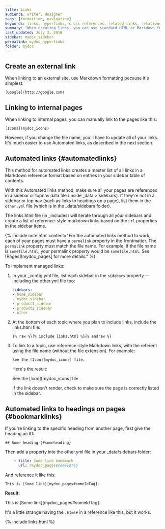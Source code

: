 ```yaml
---
title: Links
audience: writer, designer
tags: [formatting, navigation]
keywords: links, hyperlinks, cross references, related links, relationship tables
summary: "When creating links, you can use standard HTML or Markdown formatting. However, you can also implement an automated approach to linking that makes linking much less error-prone (meaning less chances of broken links in your output) and requiring less effort."
last_updated: July 3, 2016
sidebar: mydoc_sidebar
permalink: mydoc_hyperlinks
folder: mydoc
---
```


## Create an external link

When linking to an external site, use Markdown formatting because it's simplest:

```
[Google](http://google.com)
```

## Linking to internal pages

When linking to internal pages, you can manually link to the pages like this:

```
[Icons](mydoc_icons)
```

However, if you change the file name, you'll have to update all of your links. It's much easier to use Automated links, as described in the next section.

## Automated links {#automatedlinks}

This method for automated links creates a master list of all links in a Markdown reference format based on entries in your sidebar table of contents.

With this Automated links method, make sure all your pages are referenced in a sidebar or topnav data file (inside \_data > sidebars). If they're not in a sidebar or top nav (such as links to headings on a page), list them in the `other.yml` file (which is in the \_data/sidebars folder).

The links.html file (in \_includes) will iterate through all your sidebars and create a list of reference-style markdown links based on the `url` properties in the sidebar items. 

{% include note.html content="For the automated links method to work, each of your pages must have a `permalink` property in the frontmatter. The `permalink` property must match the file name. For example, if the file name is `somefile.html`, your permalink property would be `somefile.html`. See [Pages][mydoc_pages] for more details." %}

To implement managed links:

1.  In your \_config.yml file, list each sidebar in the `sidebars` property &mdash; including the other.yml file too:
    
    ```yaml
    sidebars:
    - home_sidebar
    - mydoc_sidebar
    - product1_sidebar
    - product2_sidebar
    - other
    ```
    
2.  At the bottom of each topic where you plan to include links, include the links.html file:

    ```
    {% raw %}{% include links.html %}{% endraw %}
    ```
    
3.  To link to a topic, use reference-style Markdown links, with the referent using the file name (without the file extension). For example:

    ```
    See the [Icon][mydoc_icons] file.
    ```

    Here's the result:

    See the [Icon][mydoc_icons] file.

    If the link doesn't render, check to make sure the page is correctly listed in the sidebar.

## Automated links to headings on pages {#bookmarklinks}

If you're linking to the specific heading from another page, first give the heading an ID:

```
## Some heading {#someheading}
```

Then add a property into the other.yml file in your \_data/sidebars folder:

```yaml
    - title: Some link bookmark
      url: /mydoc_pages#someIdTag
```

And reference it like this:

```
This is [Some link][mydoc_pages#someIdTag].
```

**Result:**

This is [Some link][mydoc_pages#someIdTag].

It's a little strange having the `.html#` in a reference like this, but it works.

{% include links.html %}
